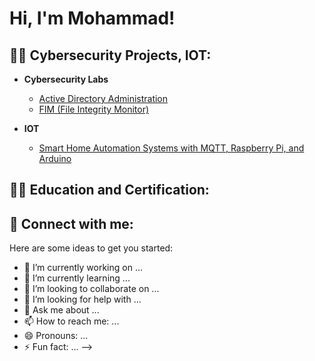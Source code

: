 <h1>Hi, I'm Mohammad! </h1>

<h2>👨‍💻 Cybersecurity Projects, IOT:</h2>

- <b>Cybersecurity Labs</b>

  - [Active Directory Administration](https://github.com/Mhdheidari/ActiveDirectoryLab)
  - [FIM (File Integrity Monitor)](https://github.com/joshmadakor1/PowerShell-Integrity-FIM)
    
- <b>IOT</b>
  - [Smart Home Automation Systems with MQTT, Raspberry Pi, and Arduino ](https://github.com/joshmadakor1/Algorithms-Practice)
 
<h2>👨‍💻 Education and Certification:</h2>

<h2> 🤳 Connect with me:</h2>

[linkedin]: (https://www.linkedin.com/in/mohammad-heidari/)


Here are some ideas to get you started:

- 🔭 I’m currently working on ...
- 🌱 I’m currently learning ...
- 👯 I’m looking to collaborate on ...
- 🤔 I’m looking for help with ...
- 💬 Ask me about ...
- 📫 How to reach me: ...
- 😄 Pronouns: ...
- ⚡ Fun fact: ...
-->

